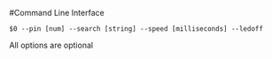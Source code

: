 #Command Line Interface

`$0 --pin [num] --search [string] --speed [milliseconds] --ledoff`

All options are optional